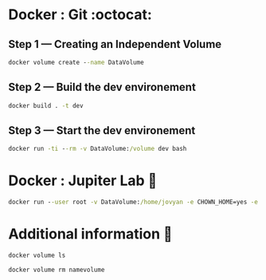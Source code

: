 
# Docker : Git :octocat:

## Step 1 — Creating an Independent Volume
```bat
docker volume create --name DataVolume
```
## Step 2 — Build the dev environement
```bat
docker build . -t dev
```
## Step 3 — Start the dev environement
```bat
docker run -ti --rm -v DataVolume:/volume dev bash
```

# Docker : Jupiter Lab :snake:
```bat
docker run --user root -v DataVolume:/home/jovyan -e CHOWN_HOME=yes -e CHOWN_HOME_OPTS='-R' -it --rm -p 8888:8888 jupyter/datascience-notebook:latest
```

# Additional information :whale2:
```bat
docker volume ls
```
```bat
docker volume rm namevolume
```




